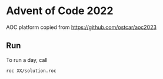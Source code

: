 # Advent of Code 2022
AOC platform copied from https://github.com/ostcar/aoc2023

## Run

To run a day, call 

```
roc XX/solution.roc
```
